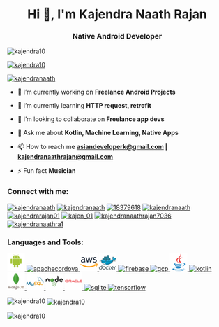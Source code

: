 <h1 align="center">Hi 👋, I'm Kajendra Naath Rajan</h1>
<h3 align="center">Native Android Developer</h3>

<p align="left"> <img src="https://komarev.com/ghpvc/?username=kajendra10&label=Profile%20views&color=0e75b6&style=flat" alt="kajendra10" /> </p>

<p align="left"> <a href="https://github.com/ryo-ma/github-profile-trophy"><img src="https://github-profile-trophy.vercel.app/?username=kajendra10" alt="kajendra10" /></a> </p>

<p align="left"> <a href="https://twitter.com/kajendranaath" target="blank"><img src="https://img.shields.io/twitter/follow/kajendranaath?logo=twitter&style=for-the-badge" alt="kajendranaath" /></a> </p>

- 🔭 I’m currently working on **Freelance Android Projects**

- 🌱 I’m currently learning **HTTP request, retrofit**

- 👯 I’m looking to collaborate on **Freelance app devs**

- 💬 Ask me about **Kotlin, Machine Learning, Native Apps**

- 📫 How to reach me **asiandeveloperk@gmail.com | kajendranaathrajan@gmail.com**

- ⚡ Fun fact **Musician**

<h3 align="left">Connect with me:</h3>
<p align="left">
<a href="https://twitter.com/kajendranaath" target="blank"><img align="center" src="https://raw.githubusercontent.com/rahuldkjain/github-profile-readme-generator/master/src/images/icons/Social/twitter.svg" alt="kajendranaath" height="30" width="40" /></a>
<a href="https://linkedin.com/in/kajendranaath" target="blank"><img align="center" src="https://raw.githubusercontent.com/rahuldkjain/github-profile-readme-generator/master/src/images/icons/Social/linked-in-alt.svg" alt="kajendranaath" height="30" width="40" /></a>
<a href="https://stackoverflow.com/users/18379618" target="blank"><img align="center" src="https://raw.githubusercontent.com/rahuldkjain/github-profile-readme-generator/master/src/images/icons/Social/stack-overflow.svg" alt="18379618" height="30" width="40" /></a>
<a href="https://kaggle.com/kajendranaath" target="blank"><img align="center" src="https://raw.githubusercontent.com/rahuldkjain/github-profile-readme-generator/master/src/images/icons/Social/kaggle.svg" alt="kajendranaath" height="30" width="40" /></a>
<a href="https://fb.com/kajendrarajan01" target="blank"><img align="center" src="https://raw.githubusercontent.com/rahuldkjain/github-profile-readme-generator/master/src/images/icons/Social/facebook.svg" alt="kajendrarajan01" height="30" width="40" /></a>
<a href="https://instagram.com/kajen_01" target="blank"><img align="center" src="https://raw.githubusercontent.com/rahuldkjain/github-profile-readme-generator/master/src/images/icons/Social/instagram.svg" alt="kajen_01" height="30" width="40" /></a>
<a href="https://www.youtube.com/c/kajendranaathrajan7036" target="blank"><img align="center" src="https://raw.githubusercontent.com/rahuldkjain/github-profile-readme-generator/master/src/images/icons/Social/youtube.svg" alt="kajendranaathrajan7036" height="30" width="40" /></a>
<a href="https://www.hackerrank.com/kajendranaathra1" target="blank"><img align="center" src="https://raw.githubusercontent.com/rahuldkjain/github-profile-readme-generator/master/src/images/icons/Social/hackerrank.svg" alt="kajendranaathra1" height="30" width="40" /></a>
</p>

<h3 align="left">Languages and Tools:</h3>
<p align="left"> <a href="https://developer.android.com" target="_blank" rel="noreferrer"> <img src="https://raw.githubusercontent.com/devicons/devicon/master/icons/android/android-original-wordmark.svg" alt="android" width="40" height="40"/> </a> <a href="https://cordova.apache.org/" target="_blank" rel="noreferrer"> <img src="https://www.vectorlogo.zone/logos/apache_cordova/apache_cordova-icon.svg" alt="apachecordova" width="40" height="40"/> </a> <a href="https://aws.amazon.com" target="_blank" rel="noreferrer"> <img src="https://raw.githubusercontent.com/devicons/devicon/master/icons/amazonwebservices/amazonwebservices-original-wordmark.svg" alt="aws" width="40" height="40"/> </a> <a href="https://www.docker.com/" target="_blank" rel="noreferrer"> <img src="https://raw.githubusercontent.com/devicons/devicon/master/icons/docker/docker-original-wordmark.svg" alt="docker" width="40" height="40"/> </a> <a href="https://firebase.google.com/" target="_blank" rel="noreferrer"> <img src="https://www.vectorlogo.zone/logos/firebase/firebase-icon.svg" alt="firebase" width="40" height="40"/> </a> <a href="https://cloud.google.com" target="_blank" rel="noreferrer"> <img src="https://www.vectorlogo.zone/logos/google_cloud/google_cloud-icon.svg" alt="gcp" width="40" height="40"/> </a> <a href="https://www.java.com" target="_blank" rel="noreferrer"> <img src="https://raw.githubusercontent.com/devicons/devicon/master/icons/java/java-original.svg" alt="java" width="40" height="40"/> </a> <a href="https://kotlinlang.org" target="_blank" rel="noreferrer"> <img src="https://www.vectorlogo.zone/logos/kotlinlang/kotlinlang-icon.svg" alt="kotlin" width="40" height="40"/> </a> <a href="https://www.mongodb.com/" target="_blank" rel="noreferrer"> <img src="https://raw.githubusercontent.com/devicons/devicon/master/icons/mongodb/mongodb-original-wordmark.svg" alt="mongodb" width="40" height="40"/> </a> <a href="https://www.mysql.com/" target="_blank" rel="noreferrer"> <img src="https://raw.githubusercontent.com/devicons/devicon/master/icons/mysql/mysql-original-wordmark.svg" alt="mysql" width="40" height="40"/> </a> <a href="https://nodejs.org" target="_blank" rel="noreferrer"> <img src="https://raw.githubusercontent.com/devicons/devicon/master/icons/nodejs/nodejs-original-wordmark.svg" alt="nodejs" width="40" height="40"/> </a> <a href="https://www.oracle.com/" target="_blank" rel="noreferrer"> <img src="https://raw.githubusercontent.com/devicons/devicon/master/icons/oracle/oracle-original.svg" alt="oracle" width="40" height="40"/> </a> <a href="https://www.sqlite.org/" target="_blank" rel="noreferrer"> <img src="https://www.vectorlogo.zone/logos/sqlite/sqlite-icon.svg" alt="sqlite" width="40" height="40"/> </a> <a href="https://www.tensorflow.org" target="_blank" rel="noreferrer"> <img src="https://www.vectorlogo.zone/logos/tensorflow/tensorflow-icon.svg" alt="tensorflow" width="40" height="40"/> </a> </p>

<p><img align="left" src="https://github-readme-stats.vercel.app/api/top-langs?username=kajendra10&show_icons=true&locale=en&layout=compact" alt="kajendra10" /></p>

<p>&nbsp;<img align="center" src="https://github-readme-stats.vercel.app/api?username=kajendra10&show_icons=true&locale=en" alt="kajendra10" /></p>

<p><img align="center" src="https://github-readme-streak-stats.herokuapp.com/?user=kajendra10&" alt="kajendra10" /></p>
